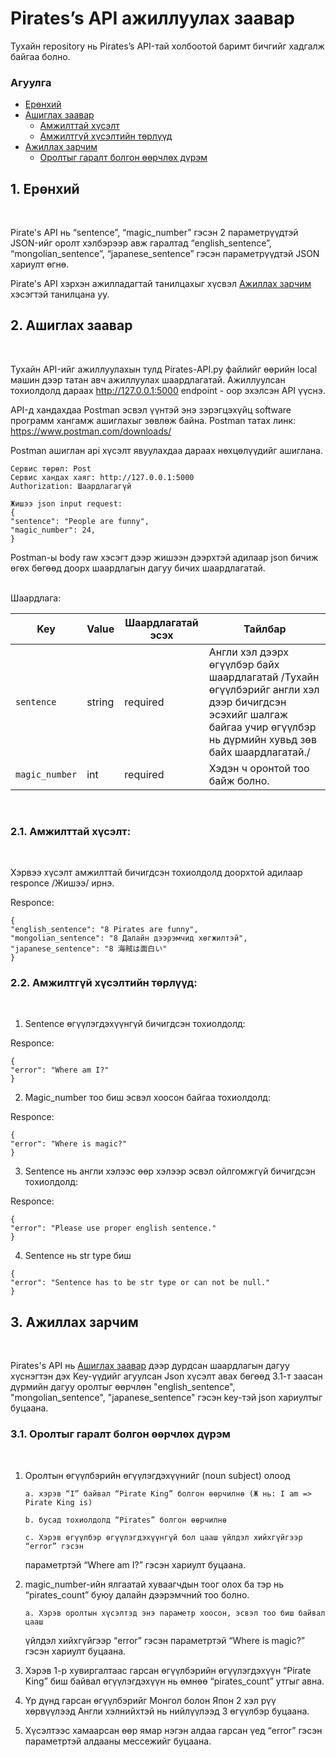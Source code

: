 # Pirates’s API ажиллуулах заавар

Тухайн repository нь Pirates’s API-тай холбоотой баримт бичгийг хадгалж байгаа болно.

### Агуулга

- [Ерөнхий](#1-ерөнхий)
- [Ашиглах заавар](#2-ашиглах-заавар)
  - [Амжилттай хүсэлт](#21-амжилттай-хүсэлт)
  - [Амжилтгүй хүсэлтийн төрлүүд](#22-амжилтгүй-хүсэлтийн-төрлүүд)
- [Ажиллах зарчим](#3-ажиллах-зарчим)
  - [Оролтыг гаралт болгон өөрчлөх дүрэм](#31-оролтыг-гаралт-болгон-өөрчлөх-дүрэм)

## 1. Ерөнхий

<br>

Pirate's API нь “sentence”, “magic_number” гэсэн 2 параметрүүдтэй JSON-ийг оролт хэлбэрээр авж гаралтад “english_sentence”, “mongolian_sentence”, “japanese_sentence” гэсэн параметрүүдтэй JSON хариулт өгнө.

Pirate's API хэрхэн ажилладагтай танилцахыг хүсвэл [Ажиллах зарчим](#3-ажиллах-зарчим) хэсэгтэй танилцана уу.

## 2. Ашиглах заавар

<br>

Тухайн API-ийг ажиллуулахын тулд Pirates-API.py файлийг өөрийн local машин дээр татан авч ажиллуулах шаардлагатай. Ажиллуулсан тохиолдолд дараах http://127.0.0.1:5000 endpoint - оор эхэлсэн API үүснэ.

API-д хандахдаа Postman эсвэл үүнтэй энэ зэрэгцэхүйц software программ хангамж ашиглахыг зөвлөж байна. Postman татах линк: https://www.postman.com/downloads/

Postman ашиглан api хүсэлт явуулахдаа дараах нөхцөлүүдийг ашиглана.

```
Сервис төрөл: Post
Сервис хандах хаяг: http://127.0.0.1:5000
Authorization: Шаардлагагүй

Жишээ json input request:
{
"sentence": "People are funny",
"magic_number": 24,
}
```

Postman-ы body raw хэсэгт дээр жишээн дээрхтэй адилаар json бичиж өгөх бөгөөд доорх шаардлагын дагуу бичих шаардлагатай.

<br>
Шаардлага:

| Key            | Value  | Шаардлагатай эсэх | Тайлбар                                                                          |
| -------------- | ------ | ----------------- | -------------------------------------------------------------------------------- |
| `sentence`     | string | required          | Англи хэл дээрх өгүүлбэр байх шаардлагатай /Тухайн өгүүлбэрийг англи хэл дээр бичигдсэн эсэхийг шалгаж байгаа учир өгүүлбэр нь дүрмийн хувьд зөв байх шаардлагатай./ |
| `magic_number` | int    | required          | Хэдэн ч оронтой тоо байж болно.                                                  |

<br>

### 2.1. Амжилттай хүсэлт:

<br>

Хэрвээ хүсэлт амжилттай бичигдсэн тохиолдолд доорхтой адилаар responce /Жишээ/ ирнэ.

Responce:

```
{
"english_sentence": "8 Pirates are funny",
"mongolian_sentence": "8 Далайн дээрэмчид хөгжилтэй",
"japanese_sentence": "8 海賊は面白い"
}
```

### 2.2. Амжилтгүй хүсэлтийн төрлүүд:

<br>

1. Sentence өгүүлэгдэхүүнгүй бичигдсэн тохиолдолд:

Responce:

```
{
"error": "Where am I?"
}
```

2. Magic_number тоо биш эсвэл хоосон байгаа тохиолдолд:

Responce:

```
{
"error": "Where is magic?"
}
```

3. Sentence нь англи хэлээс өөр хэлээр эсвэл ойлгомжгүй бичигдсэн тохиолдолд:

Responce:

```
{
"error": "Please use proper english sentence."
}

```
4. Sentence нь str type биш 

```
{
"error": "Sentence has to be str type or can not be null."
}

```

## 3. Ажиллах зарчим

<br>

Pirates's API нь [Ашиглах заавар](#2-ашиглах-заавар) дээр дурдсан шаардлагын дагуу хүснэгтэн дэх Key-үүдийг агуулсан Json хүсэлт авах бөгөөд 3.1-т заасан дүрмийн дагуу оролтыг өөрчлөн "english_sentence", "mongolian_sentence", "japanese_sentence" гэсэн key-тэй json хариултыг буцаана.

### 3.1. Оролтыг гаралт болгон өөрчлөх дүрэм

<br>

1.  Оролтын өгүүлбэрийн өгүүлэгдэхүүнийг (noun subject) олоод

        a. хэрэв “I” байвал “Pirate King” болгон өөрчилнө (Ж нь: I am => Pirate King is)

        b. бусад тохиолдолд “Pirates” болгон өөрчилнө

        c. Хэрэв өгүүлбэр өгүүлэгдэхүүнгүй бол цааш үйлдэл хийхгүйгээр “error” гэсэн

    параметртэй “Where am I?” гэсэн хариулт буцаана.

2.  magic_number-ийн ялгаатай хуваагчдын тоог олох ба тэр нь “pirates_count” буюу
    далайн дээрэмчний тоо болно.

        a. Хэрэв оролтын хүсэлтэд энэ параметр хоосон, эсвэл тоо биш байвал цааш

    үйлдэл хийхгүйгээр “error” гэсэн параметртэй “Where is magic?” гэсэн
    хариулт буцаана.

3.  Хэрэв 1-р хувиргалтаас гарсан өгүүлбэрийн өгүүлэгдэхүүн “Pirate King” биш байвал
    өгүүлэгдэхүүн нь өмнөө “pirates_count” утгыг авна.

4.  Үр дүнд гарсан өгүүлбэрийг Монгол болон Япон 2 хэл рүү хөрвүүлээд Англи
    хэлнийхтэй нь нийлүүлээд 3 өгүүлбэр буцаана.

5.  Хүсэлтээс хамаарсан өөр ямар нэгэн алдаа гарсан үед “error” гэсэн параметртэй
    алдааны мессежийг буцаана.
